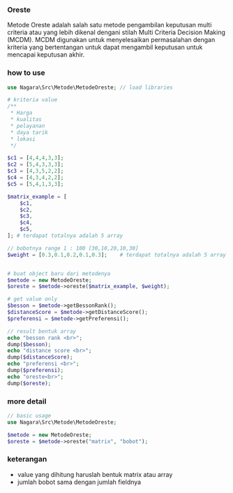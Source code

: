 ### Oreste

Metode Oreste adalah salah satu metode pengambilan keputusan multi criteria atau yang lebih dikenal dengani stilah Multi Criteria Decision Making (MCDM). MCDM digunakan untuk menyelesaikan permasalahan dengan kriteria yang bertentangan untuk dapat mengambil keputusan untuk mencapai keputusan akhir.

### how to use
```php
use Nagara\Src\Metode\MetodeOreste; // load libraries

# kriteria value
/**
 * Harga
 * kualitas
 * pelayanan
 * daya tarik
 * lokasi
 */

$c1 = [4,4,4,3,3];
$c2 = [5,4,3,3,3];
$c3 = [4,3,5,2,2];
$c4 = [4,3,4,2,2];
$c5 = [5,4,1,3,3];

$matrix_example = [
	$c1,
	$c2,
	$c3,
	$c4,
	$c5,
]; # terdapat totalnya adalah 5 array

// bobotnya range 1 : 100 [30,10,20,10,30]
$weight = [0.3,0.1,0.2,0.1,0.3];	# terdapat totalnya adalah 5 array [c1,c2,c3,c4,c5]


# buat object baru dari metodenya
$metode = new MetodeOreste;
$oreste = $metode->oreste($matrix_example, $weight);

# get value only
$besson = $metode->getBessonRank();
$distanceScore = $metode->getDistanceScore();
$preferensi = $metode->getPreferensi();

// result bentuk array
echo "besson rank <br>";
dump($besson);
echo "distance score <br>";
dump($distanceScore);
echo "preferensi <br>";
dump($preferensi);
echo "oreste<br>";
dump($oreste);


```

### more detail
```php
// basic usage
use Nagara\Src\Metode\MetodeOreste;

$metode = new MetodeOreste;
$oreste = $metode->oreste("matrix", "bobot");

```

### keterangan
- value yang dihitung haruslah bentuk matrix atau array
- jumlah bobot sama dengan jumlah fieldnya
